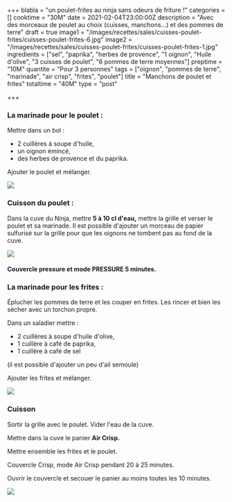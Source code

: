 +++
blabla = "un poulet-frites au ninja sans odeurs de friture !"
categories = []
cooktime = "30M"
date = 2021-02-04T23:00:00Z
description = "Avec des morceaux de poulet au choix (cuisses, manchons...) et des pommes de terre"
draft = true
image1 = "/images/recettes/sales/cuisses-poulet-frites/cuisses-poulet-frites-6.jpg"
image2 = "/images/recettes/sales/cuisses-poulet-frites/cuisses-poulet-frites-1.jpg"
ingredients = ["sel", "paprika", "herbes de provence", "1 oignon", "Huile d'olive", "3 cuisses de poulet", "6 pommes de terre moyennes"]
preptime = "10M"
quantite = "Pour 3 personnes"
tags = ["oignon", "pommes de terre", "marinade", "air crisp", "frites", "poulet"]
title = "Manchons de poulet et frites"
totaltime = "40M"
type = "post"

+++
### La marinade pour le poulet :

Mettre dans un bol :

* 2 cuillères à soupe d'huile, 
* un oignon émincé, 
* des herbes de provence et du paprika. 

Ajouter le poulet et mélanger.

![](/images/recettes/sales/cuisses-poulet-frites/cuisses-poulet-frites-2.jpg)

### Cuisson du poulet :

Dans la cuve du Ninja, mettre **5 à 10 cl d'eau,** mettre la grille et verser le poulet et sa marinade. Il est possible d'ajouter un morceau de papier sulfurisé sur la grille pour que les oignons ne tombent pas au fond de la cuve.

![](/images/recettes/sales/cuisses-poulet-frites/cuisses-poulet-frites-3.jpg)

#### Couvercle pressure et mode PRESSURE 5 minutes.

### La marinade pour les frites :

Éplucher les pommes de terre et les couper en frites. Les rincer et bien les sécher avec un torchon propre.

Dans un saladier mettre : 

* 2 cuillères à soupe d'huile d'olive, 
* 1 cuillère à café de paprika, 
* 1 cuillère à café de sel 

(il est possible d'ajouter un peu d'ail semoule)

Ajouter les frites et mélanger.

![](/images/recettes/sales/cuisses-poulet-frites/cuisses-poulet-frites-4.jpg)

### Cuisson

Sortir la grille avec le poulet. Vider l'eau de la cuve.

Mettre dans la cuve le panier **Air Crisp.**

Mettre ensemble les frites et le poulet.

Couvercle Crisp, mode Air Crisp pendant 20 à 25 minutes.

Ouvrir le couvercle et secouer le panier au moins toutes les 10 minutes.

![](/images/recettes/sales/cuisses-poulet-frites/cuisses-poulet-frites-5.jpg)